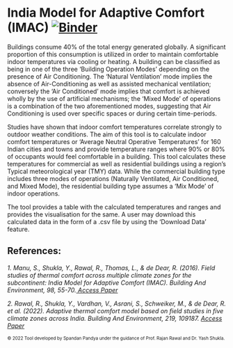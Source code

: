 # India Model for Adaptive Comfort (IMAC) [![Binder](https://mybinder.org/badge_logo.svg)](https://mybinder.org/v2/gh/CARBSE/IMAC/HEAD?urlpath=voila%2Frender%2FIMAC_widget_V5.ipynb)
Buildings consume 40% of the total energy generated globally. A significant proportion of this consumption is utilized in order to maintain comfortable indoor temperatures via cooling or heating. A building can be classified as being in one of the three ‘Building Operation Modes’ depending on the presence of Air Conditioning. The ‘Natural Ventilation’ mode implies the absence of Air-Conditioning as well as assisted mechanical ventilation; conversely the ‘Air Conditioned’  mode implies that comfort is achieved wholly by the use of artificial mechanisms; the ‘Mixed Mode’ of operations is a combination of the two aforementioned modes, suggesting that Air Conditioning is used over specific spaces or during certain time-periods.

Studies have shown that indoor comfort temperatures correlate strongly to outdoor weather conditions. The aim of this tool is to calculate indoor comfort temperatures or ‘Average Neutral Operative Temperatures’ for 160 Indian cities and towns and provide temperature ranges where 90% or 80% of occupants would feel comfortable in a building. This tool calculates these temperatures for commercial as well as residential buildings using a region’s Typical meteorological year (TMY) data. While the commercial building type includes three modes of operations (Naturally Ventilated, Air Conditioned, and Mixed Mode), the residential building type assumes a ‘Mix Mode’ of indoor operations. 

The tool provides a table with the calculated temperatures and ranges and provides the visualisation for the same. A user may download this calculated data in the form of a .csv file by using the ‘Download Data’ feature. 

## References: 
 <p><cite align="justify"> 1.  Manu, S., Shukla, Y., Rawal, R., Thomas, L., & de Dear, R. (2016). Field studies of thermal comfort across multiple climate zones for the subcontinent: India Model for Adaptive Comfort (IMAC). Building And Environment, 98, 55-70.<a href="https://doi.org/10.1016/j.buildenv.2015.12.019"> Access Paper </a></cite>
</p> 
     
  <p><cite align="justify">2. Rawal, R., Shukla, Y., Vardhan, V., Asrani, S., Schweiker, M., & de Dear, R. et al. (2022). Adaptive thermal comfort model based on field studies in five climate zones across India. Building And Environment, 219, 109187. <a href="https://doi.org/10.1016/j.buildenv.2022.109187">Access Paper</a></cite></p>

<left><span style="font-size:10px">© 2022&nbsp;Tool developed by Spandan Pandya under the guidance of Prof. Rajan Rawal and Dr. Yash Shukla.</span><left>
